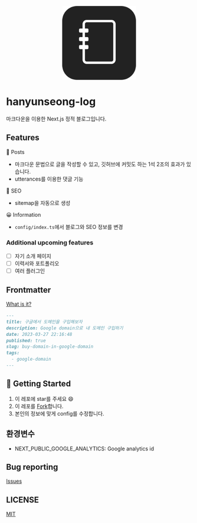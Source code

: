 <div align="center">
  <img src="./assets/logo.png" width="200px" />
</div>

# hanyunseong-log

마크다운을 이용한 Next.js 정적 블로그입니다.

## Features

📝 Posts

- 마크다운 문법으로 글을 작성할 수 있고, 깃허브에 커밋도 하는 1석 2조의 효과가 있습니다.
- utterances를 이용한 댓글 기능

🔎 SEO

- sitemap을 자동으로 생성

😀 Information

- `config/index.ts`에서 블로그와 SEO 정보를 변경

### Additional upcoming features

- [ ] 자기 소개 페이지
- [ ] 이력서와 포트폴리오
- [ ] 여러 플러그인

## Frontmatter

[What is it?](https://mdxjs.com/guides/frontmatter/)

```md
---
title: 구글에서 도메인을 구입해보자
description: Google domain으로 내 도메인 구입하기
date: 2023-03-27 22:16:48
published: true
slug: buy-domain-in-google-domain
tags:
  - google-domain
---
```

## 🚀 Getting Started

1. 이 레포에 star를 주세요 😄
2. 이 레포를 [Fork](https://github.com/hanyunseong/hanyunseong-log-v2/fork)합니다.
3. 본인의 정보에 맞게 config를 수정합니다.

## 환경변수

- NEXT_PUBLIC_GOOGLE_ANALYTICS: Google analytics id

## Bug reporting

[Issues](https://github.com/hanyunseong/hanyunseong-log-v2/issues)

## LICENSE

[MIT](./LICENSE)

